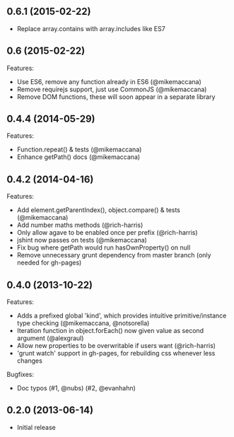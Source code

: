 ## 0.6.1 (2015-02-22)

 - Replace array.contains with array.includes like ES7
 
## 0.6 (2015-02-22)

Features:

 - Use ES6, remove any function already in ES6 (@mikemaccana)
 - Remove requirejs support, just use CommonJS (@mikemaccana)
 - Remove DOM functions, these will soon appear in a separate library

## 0.4.4 (2014-05-29)

Features:

 - Function.repeat() & tests (@mikemaccana)
 - Enhance getPath() docs (@mikemaccana)

## 0.4.2 (2014-04-16)

Features:

 - Add element.getParentIndex(), object.compare() & tests (@mikemaccana)
 - Add number maths methods (@rich-harris)
 - Only allow agave to be enabled once per prefix (@rich-harris)
 - jshint now passes on tests (@mikemaccana)
 - Fix bug where getPath would run hasOwnProperty() on null
 - Remove unnecessary grunt dependency from master branch (only needed for gh-pages)

## 0.4.0 (2013-10-22)

Features:

  - Adds a prefixed global 'kind', which provides intuitive primitive/instance type checking (@mikemaccana, @notsorella)‎
  - Iteration function in object.forEach() now given value as second argument (@alexgraul)‎
  - Allow new properties to be overwritable if users want (@rich-harris)
  - 'grunt watch' support in gh-pages, for rebuilding css whenever less changes

Bugfixes:

  - Doc typos (#1, @nubs) (#2, @evanhahn)

## 0.2.0 (2013-06-14)

 - Initial release
